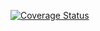 [![Coverage Status](https://coveralls.io/repos/github/cosmotw/function-benchmarker/badge.svg?branch=master)](https://coveralls.io/github/cosmotw/function-benchmarker?branch=master)